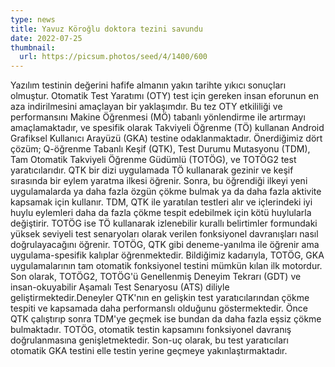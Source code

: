 ```yaml
---
type: news
title: Yavuz Köroğlu doktora tezini savundu
date: 2022-07-25
thumbnail:
  url: https://picsum.photos/seed/4/1400/600
---
```


Yazılım testinin değerini hafife almanın yakın tarihte yıkıcı sonuçları
olmuştur. Otomatik Test Yaratımı (OTY) test için gereken insan eforunun en aza
indirilmesini amaçlayan bir yaklaşımdır. Bu tez OTY etkililiği ve performansını
Makine Öğrenmesi (MÖ) tabanlı yönlendirme ile artırmayı amaçlamaktadır, ve
spesifik olarak Takviyeli Öğrenme (TÖ) kullanan Android Grafiksel Kullanıcı
Arayüzü (GKA) testine odaklanmaktadır. Önerdiğimiz dört çözüm; Q-öğrenme Tabanlı
Keşif (QTK), Test Durumu Mutasyonu (TDM), Tam Otomatik Takviyeli Öğrenme Güdümlü
(TOTÖG), ve TOTÖG2 test yaratıcılarıdır. QTK bir dizi uygulamada TÖ kullanarak
gezinir ve keşif sırasında bir eylem yaratma ilkesi öğrenir. Sonra, bu öğrendiği
ilkeyi yeni uygulamalarda ya daha fazla özgün çökme bulmak ya da daha fazla
aktivite kapsamak için kullanır. TDM, QTK ile yaratılan testleri alır ve
içlerindeki iyi huylu eylemleri daha da fazla çökme tespit edebilmek için kötü
huylularla değiştirir. TOTÖG ise TÖ kullanarak izlenebilir kurallı belirtimler
formundaki yüksek seviyeli test senaryoları olarak verilen fonksiyonel
davranışları nasıl doğrulayacağını öğrenir. TOTÖG, QTK gibi deneme-yanılma ile
öğrenir ama uygulama-spesifik kalıplar öğrenmektedir. Bildiğimiz kadarıyla,
TOTÖG, GKA uygulamalarının tam otomatik fonksiyonel testini mümkün kılan ilk
motordur. Son olarak, TOTÖG2, TOTÖG'ü Genellenmiş Deneyim Tekrarı (GDT) ve
insan-okuyabilir Aşamalı Test Senaryosu (ATS) diliyle geliştirmektedir.Deneyler
QTK'nın en gelişkin test yaratıcılarından çökme tespiti ve kapsamada daha
performanslı olduğunu göstermektedir. Önce QTK çalıştırıp sonra TDM'ye geçmek
ise bundan da daha fazla eşsiz çökme bulmaktadır. TOTÖG, otomatik testin
kapsamını fonksiyonel davranış doğrulanmasına genişletmektedir. Son\-uç olarak,
bu test yaratıcıları otomatik GKA testini elle testin yerine geçmeye
yakınlaştırmaktadır.
